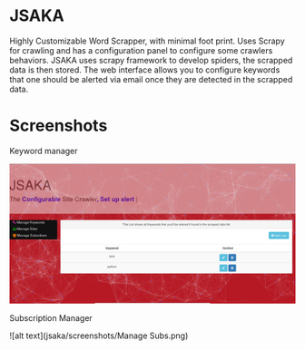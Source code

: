 # JSAKA
Highly Customizable Word Scrapper, with minimal foot print. Uses Scrapy for crawling and has a configuration panel to configure some crawlers behaviors.
JSAKA uses scrapy framework to develop spiders, the scrapped data is then stored. The web interface allows you to configure keywords that one should be alerted via email once they are detected in the scrapped data.

# Screenshots
Keyword manager

![alt text](jsaka/screenshots/Keywords.png)

Subscription Manager

![alt text](jsaka/screenshots/Manage Subs.png)


